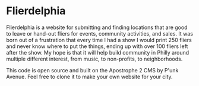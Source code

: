 # Flierdelphia

Flierdelphia is a website for submitting and finding locations that are good to leave or hand-out fliers for events, community activities, and sales. It was born out of a frustration that every time I had a show I would print 250 fliers and never know where to put the things, ending up with over 100 fliers left after the show. My hope is that it will help build community in Philly around multiple different interest, from music, to non-profits, to neighborhoods.

This code is open source and built on the Apostrophe 2 CMS by P'unk Avenue. Feel free to clone it to make your own website for your city.
